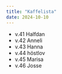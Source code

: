 ```yaml
---
title: "Kaffelista"
date: 2024-10-10
---
```


- v.41 Halfdan
- v.42 Anneli
- v.43 Hanna
- v.44 höstlov
- v.45 Marisa
- v.46 Josse
